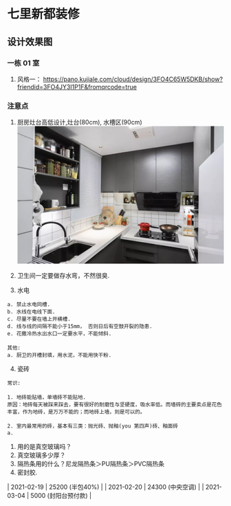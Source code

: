 # 七里新都装修

## 设计效果图

### 一栋 01 室
1. 风格一： https://pano.kujiale.com/cloud/design/3FO4C65W5DKB/show?friendid=3FO4JY3I1P1F&fromqrcode=true

### 注意点
1. 厨房灶台高低设计,灶台(80cm), 水槽区(90cm)
![](./resources/a.jpg)



2. 卫生间一定要做存水弯，不然很臭.

3. 水电
```
a. 禁止水电同槽.
b. 水线在电线下面.
c. 尽量不要在墙上开横槽.
d. 线与线的间隔不能小于15mm， 否则日后有空鼓开裂的隐患.
e. 花撒冷热水出水口一定要水平，不能倾斜.

其他:
a. 厨卫的开槽封填，用水泥，不能用快干粉.

```

4. 瓷砖
```
常识:

1. 地砖能贴墙，单墙砖不能贴地.
原因：地砖每天被踩来踩去，要有很好的耐磨性与坚硬度，吸水率低。而墙砖的主要卖点是花色丰富，作为地砖，是万万不能的；而地砖上墙，则是可以的。

2. 室内最常用的砖，基本有三类：抛光砖、抛釉(you 第四声)砖、釉面砖
a. 

```

1. 用的是真空玻璃吗？
2. 真空玻璃多少厚？
3. 隔热条用的什么？尼龙隔热条＞PU隔热条＞PVC隔热条
4. 密封胶.

| 2021-02-19 | 25200 (半包40%) |
| 2021-02-20 | 24300 (中央空调) |
| 2021-03-04 | 5000 (封阳台预付款) |